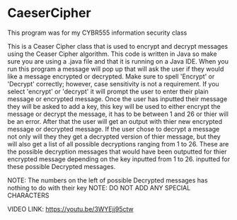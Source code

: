 # CaeserCipher
This program was for my CYBR555 information security class

This is a Ceaser Cipher class that is used to encrypt and decrypt messages using the Ceaser Cipher algorithm. This code is written in Java so make sure you are using a
.java file and that it is running on a Java IDE. When you run this program a message will pop up that will ask the user if they would like a message encrypted or decrypted.
Make sure to spell 'Encrypt' or 'Decrypt' correctly; however, case sensitivity is not a requirement. If you select 'encrypt' or 'decrypt' it will prompt the user to enter their
plain message or encrypted message. Once the user has inputted their message they will be asked to add a key, this key will be used to either encrypt the message or decrypt the message,
it has to be between 1 and 26 or thier will be an error. After that the user will get an output with thier new encrypted message or decrypted message. If the user chose to decrypt a message
not only will they they get a decrypted version of thier message, but they will also get a list of all possible decryptions ranging from 1 to 26. These are the possible decryption messages that
would have been outputted for thier encrypted message depending on the key inputted from 1 to 26.
inputted for these possible Decrypted messages.

NOTE: The numbers on the left of possible Decrypted messages has nothing to do with their key
NOTE: DO NOT ADD ANY SPECIAL CHARACTERS

VIDEO LINK:
https://youtu.be/3WYEjj95ctw
